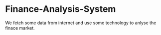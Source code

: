 # Finance-Analysis-System
We fetch some data from internet and use some technology to anlyse the finace market.
